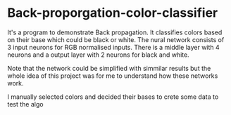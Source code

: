 # Back-proporgation-color-classifier

It's a program to demonstrate Back propagation.
It classifies colors based on their base which could be black or white.
The nural network consists of 3 input neurons for RGB normalised inputs.
There is a middle layer with 4 neurons and a output layer with 2 neurons for black and white. 

Note that the network could be simplified with simmilar results but the whole idea of this project was for me to understand how these networks work.

I manually selected colors and decided their bases to crete some data to test the algo
